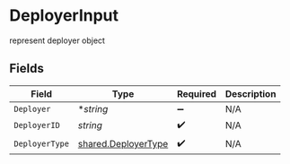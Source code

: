 # DeployerInput

represent deployer object


## Fields

| Field                                                      | Type                                                       | Required                                                   | Description                                                |
| ---------------------------------------------------------- | ---------------------------------------------------------- | ---------------------------------------------------------- | ---------------------------------------------------------- |
| `Deployer`                                                 | **string*                                                  | :heavy_minus_sign:                                         | N/A                                                        |
| `DeployerID`                                               | *string*                                                   | :heavy_check_mark:                                         | N/A                                                        |
| `DeployerType`                                             | [shared.DeployerType](../../models/shared/deployertype.md) | :heavy_check_mark:                                         | N/A                                                        |